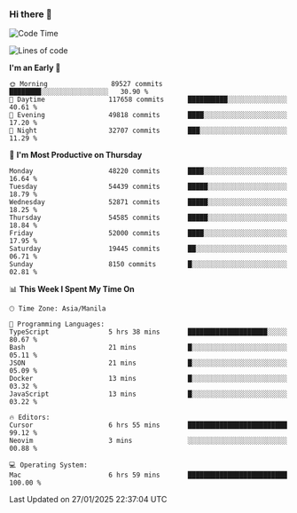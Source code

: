### Hi there 👋

<!--START_SECTION:waka-->
![Code Time](http://img.shields.io/badge/Code%20Time-5%2C796%20hrs%209%20mins-blue)

![Lines of code](https://img.shields.io/badge/From%20Hello%20World%20I%27ve%20Written-115.2%20million%20lines%20of%20code-blue)

**I'm an Early 🐤** 

```text
🌞 Morning                89527 commits       ████████░░░░░░░░░░░░░░░░░   30.90 % 
🌆 Daytime                117658 commits      ██████████░░░░░░░░░░░░░░░   40.61 % 
🌃 Evening                49818 commits       ████░░░░░░░░░░░░░░░░░░░░░   17.20 % 
🌙 Night                  32707 commits       ███░░░░░░░░░░░░░░░░░░░░░░   11.29 % 
```
📅 **I'm Most Productive on Thursday** 

```text
Monday                   48220 commits       ████░░░░░░░░░░░░░░░░░░░░░   16.64 % 
Tuesday                  54439 commits       █████░░░░░░░░░░░░░░░░░░░░   18.79 % 
Wednesday                52871 commits       █████░░░░░░░░░░░░░░░░░░░░   18.25 % 
Thursday                 54585 commits       █████░░░░░░░░░░░░░░░░░░░░   18.84 % 
Friday                   52000 commits       ████░░░░░░░░░░░░░░░░░░░░░   17.95 % 
Saturday                 19445 commits       ██░░░░░░░░░░░░░░░░░░░░░░░   06.71 % 
Sunday                   8150 commits        █░░░░░░░░░░░░░░░░░░░░░░░░   02.81 % 
```


📊 **This Week I Spent My Time On** 

```text
🕑︎ Time Zone: Asia/Manila

💬 Programming Languages: 
TypeScript               5 hrs 38 mins       ████████████████████░░░░░   80.67 % 
Bash                     21 mins             █░░░░░░░░░░░░░░░░░░░░░░░░   05.11 % 
JSON                     21 mins             █░░░░░░░░░░░░░░░░░░░░░░░░   05.09 % 
Docker                   13 mins             █░░░░░░░░░░░░░░░░░░░░░░░░   03.32 % 
JavaScript               13 mins             █░░░░░░░░░░░░░░░░░░░░░░░░   03.22 % 

🔥 Editors: 
Cursor                   6 hrs 55 mins       █████████████████████████   99.12 % 
Neovim                   3 mins              ░░░░░░░░░░░░░░░░░░░░░░░░░   00.88 % 

💻 Operating System: 
Mac                      6 hrs 59 mins       █████████████████████████   100.00 % 
```


 Last Updated on 27/01/2025 22:37:04 UTC
<!--END_SECTION:waka-->


<!--
**rad182/rad182** is a ✨ _special_ ✨ repository because its `README.md` (this file) appears on your GitHub profile.

Here are some ideas to get you started:

- 🔭 I’m currently working on ...
- 🌱 I’m currently learning ...
- 👯 I’m looking to collaborate on ...
- 🤔 I’m looking for help with ...
- 💬 Ask me about ...
- 📫 How to reach me: ...
- 😄 Pronouns: ...
- ⚡ Fun fact: ...
-->
